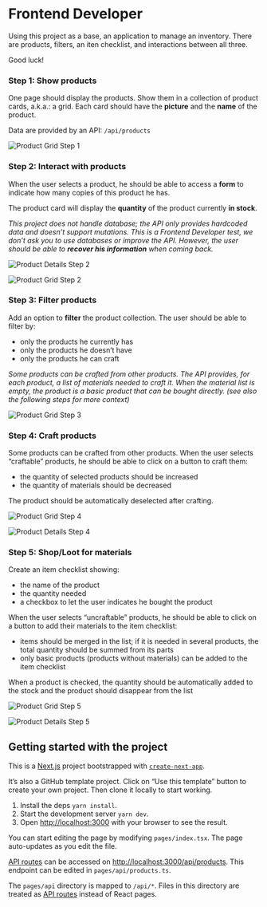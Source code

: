 # Frontend Developer

Using this project as a base, an application to manage an inventory. There are products, filters, an iten checklist, and interactions between all three.


Good luck!

### Step 1: Show products

One page should display the products. Show them in a collection of product cards, a.k.a.: a grid. Each card should have the **picture** and the **name** of the product.

Data are provided by an API: `/api/products`

![Product Grid Step 1](public/wireframes/step-one.jpg)

### Step 2: Interact with products

When the user selects a product, he should be able to access  a **form** to indicate how many copies of this product he has. 

The product card will display the **quantity** of the product currently **in stock**.

*This project does not handle database; the API only provides hardcoded data and doesn’t support mutations. This is a Frontend Developer test, we don’t ask you to use databases or improve the API. However, the user should be able to **recover his information** when coming back.*

![Product Details Step 2](public/wireframes/step-two.jpg)

![Product Grid Step 2](public/wireframes/step-two-grid.jpg)

### Step 3: Filter products

Add an option to **filter** the product collection. The user should be able to filter by:

- only the products he currently has
- only the products he doesn’t have
- only the products he can craft

*Some products can be crafted from other products. The API provides, for each product, a list of materials needed to craft it. When the material list is empty, the product is a basic product that can be bought directly. (see also the following steps for more context)*

![Product Grid Step 3](public/wireframes/step-three.jpg)

### Step 4: Craft products

Some products can be crafted from other products. When the user selects “craftable” products, he should be able to click on a button to craft them:

- the quantity of selected products should be increased
- the quantity of materials should be decreased

The product should be automatically deselected after crafting.

![Product Grid Step 4](public/wireframes/step-four-grid.jpg)

![Product Details Step 4](public/wireframes/step-four.jpg)

### Step 5: Shop/Loot for materials

Create an item checklist showing:

- the name of the product
- the quantity needed
- a checkbox to let the user indicates he bought the product

When the user selects “uncraftable” products, he should be able to click on a button to add their materials to the item checklist:

- items should be merged in the list; if it is needed in several products, the total quantity should be summed from its parts
- only basic products (products without materials) can be added to the item checklist

When a product is checked, the quantity should be automatically added to the stock and the product should disappear from the list

![Product Grid Step 5](public/wireframes/step-five-grid.jpg)

![Product Details Step 5](public/wireframes/step-five.jpg)

## Getting started with the project

This is a [Next.js](https://nextjs.org/) project bootstrapped with [`create-next-app`](https://github.com/vercel/next.js/tree/canary/packages/create-next-app). 

It’s also a GitHub template project. Click on “Use this template” button to create your own project. Then clone it locally to start working.

1. Install the deps `yarn install`.
2. Start the development server `yarn dev`.
3. Open [http://localhost:3000](http://localhost:3000/) with your browser to see the result.

You can start editing the page by modifying `pages/index.tsx`. The page auto-updates as you edit the file.

[API routes](https://nextjs.org/docs/api-routes/introduction) can be accessed on [http://localhost:3000/api/products](http://localhost:3000/api/products). This endpoint can be edited in `pages/api/products.ts`.

The `pages/api` directory is mapped to `/api/*`. Files in this directory are treated as [API routes](https://nextjs.org/docs/api-routes/introduction) instead of React pages.
